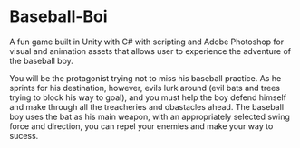 # Baseball-Boi

A fun game built in Unity with C# with scripting and Adobe Photoshop for visual and animation assets that allows user to experience the adventure of the baseball boy.

You will be the protagonist trying not to miss his baseball practice. As he sprints for his destination, however, evils lurk around (evil bats and trees trying to block his way to goal), and you must help the boy defend himself and make through all the treacheries and obastacles ahead. The baseball boy uses the bat as his main weapon, with an appropriately selected swing force and direction, you can repel your enemies and make your way to sucess.
